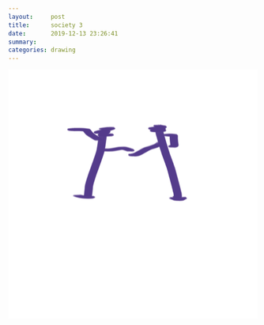 ```yaml
---
layout:     post
title:      society 3
date:       2019-12-13 23:26:41
summary:    
categories: drawing
---
```

![society 3](/images/diary/society-3.png ".")
